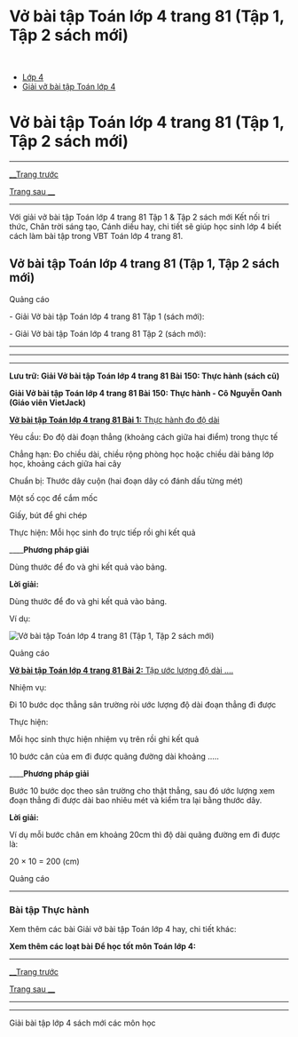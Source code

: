 # Vở bài tập Toán lớp 4 trang 81 (Tập 1, Tập 2 sách mới)

﻿

  * [Lớp 4](https://vietjack.com/series/lop-4.jsp)
  * [Giải vở bài tập Toán lớp 4](https://vietjack.com/giai-vo-bai-tap-toan-4/index.jsp)



# Vở bài tập Toán lớp 4 trang 81 (Tập 1, Tập 2 sách mới)

* * *

[__Trang trước](https://vietjack.com/giai-vo-bai-tap-toan-4/bai-149-ung-dung-cua-ti-le-ban-do-tiep-theo.jsp)

[Trang sau __](https://vietjack.com/giai-vo-bai-tap-toan-4/bai-151-thuc-hanh-tiep-theo.jsp)

* * *

Với giải vở bài tập Toán lớp 4 trang 81 Tập 1 & Tập 2 sách mới Kết nối tri thức, Chân trời sáng tạo, Cánh diều hay, chi tiết sẽ giúp học sinh lớp 4 biết cách làm bài tập trong VBT Toán lớp 4 trang 81.

## Vở bài tập Toán lớp 4 trang 81 (Tập 1, Tập 2 sách mới)

Quảng cáo

\- Giải Vở bài tập Toán lớp 4 trang 81 Tập 1 (sách mới):

\- Giải Vở bài tập Toán lớp 4 trang 81 Tập 2 (sách mới):

* * *

* * *

* * *

**Lưu trữ: Giải Vở bài tập Toán lớp 4 trang 81 Bài 150: Thực hành (sách cũ)**

**Giải Vở bài tập Toán lớp 4 trang 81 Bài 150: Thực hành - Cô Nguyễn Oanh (Giáo viên VietJack)**

[**Vở bài tập Toán lớp 4 trang 81 Bài 1:** Thực hành đo độ dài ](https://vietjack.com/giai-vo-bai-tap-toan-4/bai-1-trang-81-vbt-toan-4-tap-2.jsp)

Yêu cầu: Đo độ dài đoạn thẳng (khoảng cách giữa hai điểm) trong thực tế

Chẳng hạn: Đo chiều dài, chiều rộng phòng học hoặc chiều dài bảng lớp học, khoảng cách giữa hai cây

Chuẩn bị: Thước dây cuộn (hai đoạn dây có đánh dấu từng mét)

Một số cọc để cắm mốc

Giấy, bút để ghi chép

Thực hiện: Mỗi học sinh đo trực tiếp rồi ghi kết quả

____**Phương pháp giải**

Dùng thước để đo và ghi kết quả vào bảng.

**Lời giải:**

Dùng thước để đo và ghi kết quả vào bảng.

Ví dụ:

![Vở bài tập Toán lớp 4 trang 81 \(Tập 1, Tập 2 sách mới\)](https://vietjack.com/giai-vo-bai-tap-toan-4/images/2022-bai-1-trang-81-vbt-toan-4-tap-2-sua2022.PNG)

Quảng cáo

[**Vở bài tập Toán lớp 4 trang 81 Bài 2:** Tập ước lượng độ dài ....](https://vietjack.com/giai-vo-bai-tap-toan-4/bai-2-trang-81-vbt-toan-4-tap-2.jsp)

Nhiệm vụ:

Đi 10 bước dọc thẳng sân trường ròi ước lượng độ dài đoạn thẳng đi được

Thực hiện:

Mỗi học sinh thực hiện nhiệm vụ trên rồi ghi kết quả

10 bước cân của em đi được quãng đường dài khoảng .....

____**Phương pháp giải**

Bước 10 bước dọc theo sân trường cho thật thẳng, sau đó ước lượng xem đoạn thẳng đi được dài bao nhiêu mét và kiểm tra lại bằng thước dây.

**Lời giải:**

Ví dụ mỗi bước chân em khoảng 20cm thì độ dài quãng đường em đi được là:

20 × 10 = 200 (cm)

Quảng cáo

* * *

### **Bài tập Thực hành**

Xem thêm các bài Giải vở bài tập Toán lớp 4 hay, chi tiết khác:

**Xem thêm các loạt bài Để học tốt môn Toán lớp 4:**

* * *

[__Trang trước](https://vietjack.com/giai-vo-bai-tap-toan-4/bai-149-ung-dung-cua-ti-le-ban-do-tiep-theo.jsp)

[Trang sau __](https://vietjack.com/giai-vo-bai-tap-toan-4/bai-151-thuc-hanh-tiep-theo.jsp)

* * *

* * *

Giải bài tập lớp 4 sách mới các môn học
